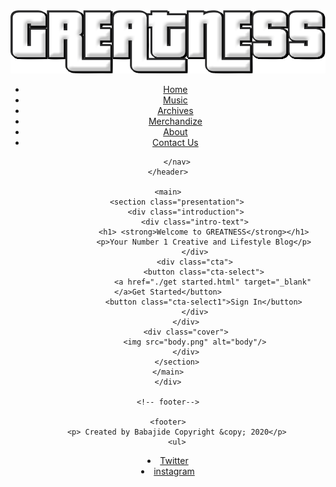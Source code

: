 <!Doctype html>
<html>
<head>
    <title>Greatness lives Here!</title>
    <meta name="viewport" content="width=device-width,initial-scale=1">
    <link rel="stylesheet" href="css/style.css">
    <link rel="icon" href="greatness world.png"/>
    <link href="https://fonts.googleapis.com/css?family=Poppins:400,500&display=swap" rel="stylesheet">
    <link rel="stylesheet" href="https://stackpath.bootstrapcdn.com/font-awesome/4.7.0/css/font-awesome.min.css">
</head>
<body>
    <header>
        <div class="logo-container">
            <img src="logo.png"> 
        </div>
        <nav>
            <ul class="nav-links">
                <li><a class="nav-link" href="#">Home</a></li>
                <li><a class="nav-link" href="#">Music</a></li>
                <li><a class="nav-link" href="#">Archives</a></li>
                <li><a class="nav-link" href="#">Merchandize</a></li>
                <li><a class="nav-link" href="#">About</a></li>
                <li><a class="nav-link" href="#">Contact Us</a></li>
            </ul>   

        </nav>
    </header>
    
    <main>
        <section class="presentation">
            <div class="introduction">
                <div class="intro-text">
                    <h1> <strong>Welcome to GREATNESS</strong></h1>
                    <p>Your Number 1 Creative and Lifestyle Blog</p>
                </div>
                <div class="cta">
                    <button class="cta-select">
                        <a href="./get started.html" target="_blank"</a>Get Started</button>
                    <button class="cta-select1">Sign In</button>
                </div>
            </div>
            <div class="cover">
                <img src="body.png" alt="body"/>
            </div>
        </section>
    </main>
    </div>

    <!-- footer-->

    <footer>
        <p> Created by Babajide Copyright &copy; 2020</p>
        <ul>
<li> <a href="twitter.com/dat_nawty_boi">Twitter</a></li>
<li> <a href="instagram/dat_nawty_boi">instagram</a></li>
        </ul>
    </footer>
</body>
</html>
